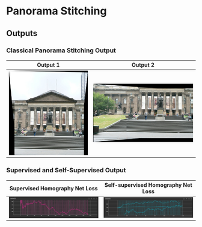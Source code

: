 # Panorama Stitching

## Outputs

### Classical Panorama Stitching Output

| Output 1 | Output 2 |
|----------|----------|
| ![Output 1](./Phase1/Outputs/mypano1.png) | ![Output 2](./Phase1/Outputs/mypano2.png) |


### Supervised and Self-Supervised Output

| Supervised Homography Net Loss | Self-supervised Homography Net Loss |
|--------------------------------|-------------------------------------|
| ![Supervised Loss](./Phase2/deep_output/supervisedlos.jpeg) | ![Unsupervised Loss](./Phase2/deep_output/unsupervisedlos.jpg) |


<!-- -Classical Panorama Stitching Output:
| ![image1](./Phase1/Outputs/mypano1.png) | ![image2](./Phase1/Outputs/mypano2.png) |
|:--:|:---:|
| output_1 | output_2|


-Supervised and Self-Supervised Output:
| ![image1](./Phase2/deep_output/supervisedlos.jpeg) | ![image2](./Phase2/deep_output/unsupervisedlos.jpg) |
|:--:|:---:|
| Suervised Homography Net loss | Self-suervised Homography Net loss| -->



